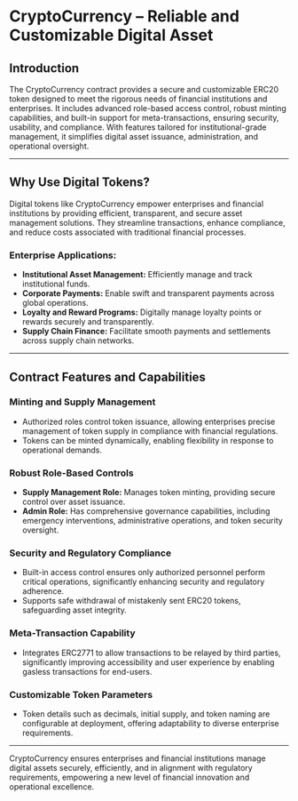 # CryptoCurrency – Reliable and Customizable Digital Asset

## Introduction

The CryptoCurrency contract provides a secure and customizable ERC20 token
designed to meet the rigorous needs of financial institutions and enterprises.
It includes advanced role-based access control, robust minting capabilities, and
built-in support for meta-transactions, ensuring security, usability, and
compliance. With features tailored for institutional-grade management, it
simplifies digital asset issuance, administration, and operational oversight.

---

## Why Use Digital Tokens?

Digital tokens like CryptoCurrency empower enterprises and financial
institutions by providing efficient, transparent, and secure asset management
solutions. They streamline transactions, enhance compliance, and reduce costs
associated with traditional financial processes.

### Enterprise Applications:

- **Institutional Asset Management:** Efficiently manage and track institutional
  funds.
- **Corporate Payments:** Enable swift and transparent payments across global
  operations.
- **Loyalty and Reward Programs:** Digitally manage loyalty points or rewards
  securely and transparently.
- **Supply Chain Finance:** Facilitate smooth payments and settlements across
  supply chain networks.

---

## Contract Features and Capabilities

### Minting and Supply Management

- Authorized roles control token issuance, allowing enterprises precise
  management of token supply in compliance with financial regulations.
- Tokens can be minted dynamically, enabling flexibility in response to
  operational demands.

### Robust Role-Based Controls

- **Supply Management Role:** Manages token minting, providing secure control
  over asset issuance.
- **Admin Role:** Has comprehensive governance capabilities, including emergency
  interventions, administrative operations, and token security oversight.

### Security and Regulatory Compliance

- Built-in access control ensures only authorized personnel perform critical
  operations, significantly enhancing security and regulatory adherence.
- Supports safe withdrawal of mistakenly sent ERC20 tokens, safeguarding asset
  integrity.

### Meta-Transaction Capability

- Integrates ERC2771 to allow transactions to be relayed by third parties,
  significantly improving accessibility and user experience by enabling gasless
  transactions for end-users.

### Customizable Token Parameters

- Token details such as decimals, initial supply, and token naming are
  configurable at deployment, offering adaptability to diverse enterprise
  requirements.

---

CryptoCurrency ensures enterprises and financial institutions manage digital
assets securely, efficiently, and in alignment with regulatory requirements,
empowering a new level of financial innovation and operational excellence.
